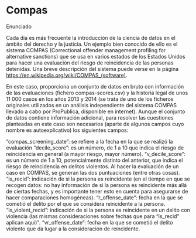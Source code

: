# Compas

Enunciado



Cada día es más frecuente la introducción de la ciencia de datos en el ámbito del derecho y la justicia. Un ejemplo bien conocido de ello es el sistema COMPAS (Correctional offender management profiling for alternative sanctions) que se usa en varios estados de los Estados Unidos para hacer una evaluación del riesgo de reincidencia de las personas detenidas. Una breve descripción del sistema puede verse en la página https://en.wikipedia.org/wiki/COMPAS_(software).

 

En este caso, proporciona un conjunto de datos en bruto con información de las evaluaciones (fichero compas-scores.csv) y la historia legal de unos 11 000 casos en los años 2013 y 2014 (se trata de uno de los ficheros originales utilizados en un análisis independiente del sistema COMPAS llevado a cabo por ProPublica, disponible en internet). Aunque el conjunto de datos contiene información adicional, para resolver las cuestiones planteadas en este caso son necesarios (aparte de algunos campos cuyo nombre es autoexplicativo) los siguientes campos:



“compas_screening_date”: se refiere a la fecha en la que se realizó la evaluación
“decile_score”: es un número, de 1 a 10 que indica el riesgo de reincidencia en general (a mayor riesgo, mayor número).
“v_decile_score”: es un número de 1 a 10, potencialmente distinto del anterior, que indica el riesgo de reincidencia en delitos violentos. Al hacer la evaluación de un caso en COMPAS, se generan las dos puntuaciones (entre otras cosas).
“is_recid”: indicación de si la persona es reincidente (en el tiempo en que se recogen datos: no hay información de si la persona es reincidente más allá de ciertas fechas, y es importante tener esto en cuenta para asegurarse de hacer comparaciones homogéneas).
“r_offense_date”: fecha en la que se cometió el delito por el que se considera reincidente a la persona.
“is_violent_recid”: indicación de si la persona es reincidente en un delito con violencia (las mismas consideraciones sobre fechas que para “is_recid” aplican aquí)".
“vr_offense_date”: fecha en la que se cometió el delito violento que da lugar a la consideración de reincidente.
